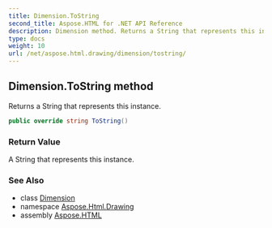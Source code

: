 ```yaml
---
title: Dimension.ToString
second_title: Aspose.HTML for .NET API Reference
description: Dimension method. Returns a String that represents this instance
type: docs
weight: 10
url: /net/aspose.html.drawing/dimension/tostring/
---
```

## Dimension.ToString method

Returns a String that represents this instance.

```csharp
public override string ToString()
```

### Return Value

A String that represents this instance.

### See Also

* class [Dimension](../)
* namespace [Aspose.Html.Drawing](../../dimension/)
* assembly [Aspose.HTML](../../../)
